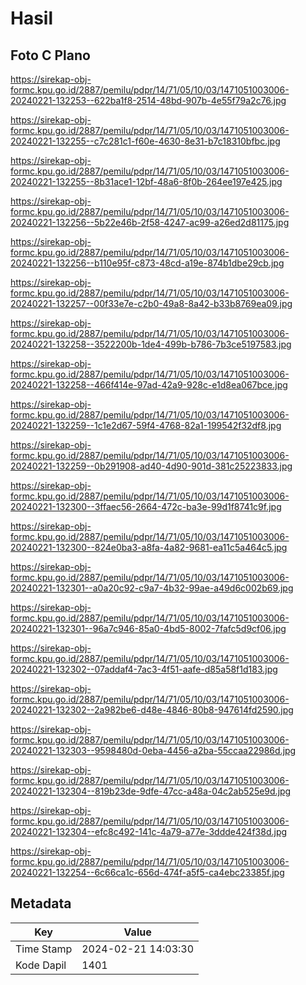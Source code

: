 # Hasil

## Foto C Plano

https://sirekap-obj-formc.kpu.go.id/2887/pemilu/pdpr/14/71/05/10/03/1471051003006-20240221-132253--622ba1f8-2514-48bd-907b-4e55f79a2c76.jpg

https://sirekap-obj-formc.kpu.go.id/2887/pemilu/pdpr/14/71/05/10/03/1471051003006-20240221-132255--c7c281c1-f60e-4630-8e31-b7c18310bfbc.jpg

https://sirekap-obj-formc.kpu.go.id/2887/pemilu/pdpr/14/71/05/10/03/1471051003006-20240221-132255--8b31ace1-12bf-48a6-8f0b-264ee197e425.jpg

https://sirekap-obj-formc.kpu.go.id/2887/pemilu/pdpr/14/71/05/10/03/1471051003006-20240221-132256--5b22e46b-2f58-4247-ac99-a26ed2d81175.jpg

https://sirekap-obj-formc.kpu.go.id/2887/pemilu/pdpr/14/71/05/10/03/1471051003006-20240221-132256--b110e95f-c873-48cd-a19e-874b1dbe29cb.jpg

https://sirekap-obj-formc.kpu.go.id/2887/pemilu/pdpr/14/71/05/10/03/1471051003006-20240221-132257--00f33e7e-c2b0-49a8-8a42-b33b8769ea09.jpg

https://sirekap-obj-formc.kpu.go.id/2887/pemilu/pdpr/14/71/05/10/03/1471051003006-20240221-132258--3522200b-1de4-499b-b786-7b3ce5197583.jpg

https://sirekap-obj-formc.kpu.go.id/2887/pemilu/pdpr/14/71/05/10/03/1471051003006-20240221-132258--466f414e-97ad-42a9-928c-e1d8ea067bce.jpg

https://sirekap-obj-formc.kpu.go.id/2887/pemilu/pdpr/14/71/05/10/03/1471051003006-20240221-132259--1c1e2d67-59f4-4768-82a1-199542f32df8.jpg

https://sirekap-obj-formc.kpu.go.id/2887/pemilu/pdpr/14/71/05/10/03/1471051003006-20240221-132259--0b291908-ad40-4d90-901d-381c25223833.jpg

https://sirekap-obj-formc.kpu.go.id/2887/pemilu/pdpr/14/71/05/10/03/1471051003006-20240221-132300--3ffaec56-2664-472c-ba3e-99d1f8741c9f.jpg

https://sirekap-obj-formc.kpu.go.id/2887/pemilu/pdpr/14/71/05/10/03/1471051003006-20240221-132300--824e0ba3-a8fa-4a82-9681-ea11c5a464c5.jpg

https://sirekap-obj-formc.kpu.go.id/2887/pemilu/pdpr/14/71/05/10/03/1471051003006-20240221-132301--a0a20c92-c9a7-4b32-99ae-a49d6c002b69.jpg

https://sirekap-obj-formc.kpu.go.id/2887/pemilu/pdpr/14/71/05/10/03/1471051003006-20240221-132301--96a7c946-85a0-4bd5-8002-7fafc5d9cf06.jpg

https://sirekap-obj-formc.kpu.go.id/2887/pemilu/pdpr/14/71/05/10/03/1471051003006-20240221-132302--07addaf4-7ac3-4f51-aafe-d85a58f1d183.jpg

https://sirekap-obj-formc.kpu.go.id/2887/pemilu/pdpr/14/71/05/10/03/1471051003006-20240221-132302--2a982be6-d48e-4846-80b8-947614fd2590.jpg

https://sirekap-obj-formc.kpu.go.id/2887/pemilu/pdpr/14/71/05/10/03/1471051003006-20240221-132303--9598480d-0eba-4456-a2ba-55ccaa22986d.jpg

https://sirekap-obj-formc.kpu.go.id/2887/pemilu/pdpr/14/71/05/10/03/1471051003006-20240221-132304--819b23de-9dfe-47cc-a48a-04c2ab525e9d.jpg

https://sirekap-obj-formc.kpu.go.id/2887/pemilu/pdpr/14/71/05/10/03/1471051003006-20240221-132304--efc8c492-141c-4a79-a77e-3ddde424f38d.jpg

https://sirekap-obj-formc.kpu.go.id/2887/pemilu/pdpr/14/71/05/10/03/1471051003006-20240221-132254--6c66ca1c-656d-474f-a5f5-ca4ebc23385f.jpg


## Metadata

| Key        | Value               |
| ---------- | ------------------- |
| Time Stamp | 2024-02-21 14:03:30 |
| Kode Dapil | 1401                |



